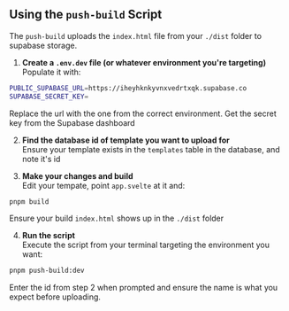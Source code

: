 ## Using the `push-build` Script

The `push-build` uploads the `index.html` file from your `./dist` folder to supabase storage.

1. **Create a `.env.dev` file (or whatever environment you're targeting)**  
   Populate it with:

```bash
PUBLIC_SUPABASE_URL=https://iheyhknkyvnxvedrtxqk.supabase.co
SUPABASE_SECRET_KEY=
```

Replace the url with the one from the correct environment.
Get the secret key from the Supabase dashboard

2. **Find the database id of template you want to upload for**  
   Ensure your template exists in the `templates` table in the database, and note it's id

3. **Make your changes and build**  
   Edit your tempate, point `app.svelte` at it and:

```bash
pnpm build
```

Ensure your build `index.html` shows up in the `./dist` folder

4. **Run the script**  
   Execute the script from your terminal targeting the environment you want:

```bash
pnpm push-build:dev
```

Enter the id from step 2 when prompted and ensure the name is what you expect before uploading.
